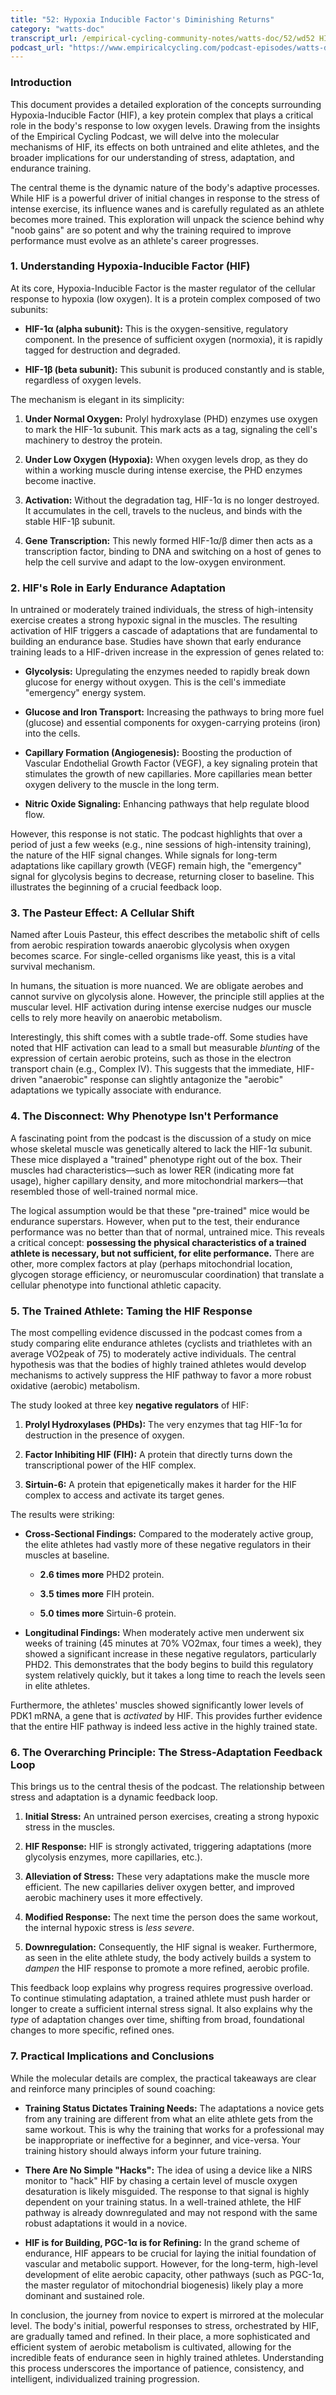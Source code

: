 ```yaml
---
title: "52: Hypoxia Inducible Factor's Diminishing Returns"
category: "watts-doc"
transcript_url: /empirical-cycling-community-notes/watts-doc/52/wd52 HIF in trained athletes (transcribed on 07-Aug-2025 11-01-01).txt
podcast_url: "https://www.empiricalcycling.com/podcast-episodes/watts-doc-52-hypoxia-inducible-factors-diminishing-returns"
---
```


### Introduction

This document provides a detailed exploration of the concepts surrounding Hypoxia-Inducible Factor (HIF), a key protein complex that plays a critical role in the body's response to low oxygen levels. Drawing from the insights of the Empirical Cycling Podcast, we will delve into the molecular mechanisms of HIF, its effects on both untrained and elite athletes, and the broader implications for our understanding of stress, adaptation, and endurance training.

The central theme is the dynamic nature of the body's adaptive processes. While HIF is a powerful driver of initial changes in response to the stress of intense exercise, its influence wanes and is carefully regulated as an athlete becomes more trained. This exploration will unpack the science behind why "noob gains" are so potent and why the training required to improve performance must evolve as an athlete's career progresses.

### 1. Understanding Hypoxia-Inducible Factor (HIF)

At its core, Hypoxia-Inducible Factor is the master regulator of the cellular response to hypoxia (low oxygen). It is a protein complex composed of two subunits:

-   **HIF-1α (alpha subunit):** This is the oxygen-sensitive, regulatory component. In the presence of sufficient oxygen (normoxia), it is rapidly tagged for destruction and degraded.
    
-   **HIF-1β (beta subunit):** This subunit is produced constantly and is stable, regardless of oxygen levels.
    

The mechanism is elegant in its simplicity:

1.  **Under Normal Oxygen:** Prolyl hydroxylase (PHD) enzymes use oxygen to mark the HIF-1α subunit. This mark acts as a tag, signaling the cell's machinery to destroy the protein.
    
2.  **Under Low Oxygen (Hypoxia):** When oxygen levels drop, as they do within a working muscle during intense exercise, the PHD enzymes become inactive.
    
3.  **Activation:** Without the degradation tag, HIF-1α is no longer destroyed. It accumulates in the cell, travels to the nucleus, and binds with the stable HIF-1β subunit.
    
4.  **Gene Transcription:** This newly formed HIF-1α/β dimer then acts as a transcription factor, binding to DNA and switching on a host of genes to help the cell survive and adapt to the low-oxygen environment.
    

### 2. HIF's Role in Early Endurance Adaptation

In untrained or moderately trained individuals, the stress of high-intensity exercise creates a strong hypoxic signal in the muscles. The resulting activation of HIF triggers a cascade of adaptations that are fundamental to building an endurance base. Studies have shown that early endurance training leads to a HIF-driven increase in the expression of genes related to:

-   **Glycolysis:** Upregulating the enzymes needed to rapidly break down glucose for energy without oxygen. This is the cell's immediate "emergency" energy system.
    
-   **Glucose and Iron Transport:** Increasing the pathways to bring more fuel (glucose) and essential components for oxygen-carrying proteins (iron) into the cells.
    
-   **Capillary Formation (Angiogenesis):** Boosting the production of Vascular Endothelial Growth Factor (VEGF), a key signaling protein that stimulates the growth of new capillaries. More capillaries mean better oxygen delivery to the muscle in the long term.
    
-   **Nitric Oxide Signaling:** Enhancing pathways that help regulate blood flow.
    

However, this response is not static. The podcast highlights that over a period of just a few weeks (e.g., nine sessions of high-intensity training), the nature of the HIF signal changes. While signals for long-term adaptations like capillary growth (VEGF) remain high, the "emergency" signal for glycolysis begins to decrease, returning closer to baseline. This illustrates the beginning of a crucial feedback loop.

### 3. The Pasteur Effect: A Cellular Shift

Named after Louis Pasteur, this effect describes the metabolic shift of cells from aerobic respiration towards anaerobic glycolysis when oxygen becomes scarce. For single-celled organisms like yeast, this is a vital survival mechanism.

In humans, the situation is more nuanced. We are obligate aerobes and cannot survive on glycolysis alone. However, the principle still applies at the muscular level. HIF activation during intense exercise nudges our muscle cells to rely more heavily on anaerobic metabolism.

Interestingly, this shift comes with a subtle trade-off. Some studies have noted that HIF activation can lead to a small but measurable _blunting_ of the expression of certain aerobic proteins, such as those in the electron transport chain (e.g., Complex IV). This suggests that the immediate, HIF-driven "anaerobic" response can slightly antagonize the "aerobic" adaptations we typically associate with endurance.

### 4. The Disconnect: Why Phenotype Isn't Performance

A fascinating point from the podcast is the discussion of a study on mice whose skeletal muscle was genetically altered to lack the HIF-1α subunit. These mice displayed a "trained" phenotype right out of the box. Their muscles had characteristics—such as lower RER (indicating more fat usage), higher capillary density, and more mitochondrial markers—that resembled those of well-trained normal mice.

The logical assumption would be that these "pre-trained" mice would be endurance superstars. However, when put to the test, their endurance performance was no better than that of normal, untrained mice. This reveals a critical concept: **possessing the physical characteristics of a trained athlete is necessary, but not sufficient, for elite performance.** There are other, more complex factors at play (perhaps mitochondrial location, glycogen storage efficiency, or neuromuscular coordination) that translate a cellular phenotype into functional athletic capacity.

### 5. The Trained Athlete: Taming the HIF Response

The most compelling evidence discussed in the podcast comes from a study comparing elite endurance athletes (cyclists and triathletes with an average VO2peak of 75) to moderately active individuals. The central hypothesis was that the bodies of highly trained athletes would develop mechanisms to actively suppress the HIF pathway to favor a more robust oxidative (aerobic) metabolism.

The study looked at three key **negative regulators** of HIF:

1.  **Prolyl Hydroxylases (PHDs):** The very enzymes that tag HIF-1α for destruction in the presence of oxygen.
    
2.  **Factor Inhibiting HIF (FIH):** A protein that directly turns down the transcriptional power of the HIF complex.
    
3.  **Sirtuin-6:** A protein that epigenetically makes it harder for the HIF complex to access and activate its target genes.
    

The results were striking:

-   **Cross-Sectional Findings:** Compared to the moderately active group, the elite athletes had vastly more of these negative regulators in their muscles at baseline.
    
    -   **2.6 times more** PHD2 protein.
        
    -   **3.5 times more** FIH protein.
        
    -   **5.0 times more** Sirtuin-6 protein.
        
-   **Longitudinal Findings:** When moderately active men underwent six weeks of training (45 minutes at 70% VO2max, four times a week), they showed a significant increase in these negative regulators, particularly PHD2. This demonstrates that the body begins to build this regulatory system relatively quickly, but it takes a long time to reach the levels seen in elite athletes.
    

Furthermore, the athletes' muscles showed significantly lower levels of PDK1 mRNA, a gene that is _activated_ by HIF. This provides further evidence that the entire HIF pathway is indeed less active in the highly trained state.

### 6. The Overarching Principle: The Stress-Adaptation Feedback Loop

This brings us to the central thesis of the podcast. The relationship between stress and adaptation is a dynamic feedback loop.

1.  **Initial Stress:** An untrained person exercises, creating a strong hypoxic stress in the muscles.
    
2.  **HIF Response:** HIF is strongly activated, triggering adaptations (more glycolysis enzymes, more capillaries, etc.).
    
3.  **Alleviation of Stress:** These very adaptations make the muscle more efficient. The new capillaries deliver oxygen better, and improved aerobic machinery uses it more effectively.
    
4.  **Modified Response:** The next time the person does the same workout, the internal hypoxic stress is _less severe_.
    
5.  **Downregulation:** Consequently, the HIF signal is weaker. Furthermore, as seen in the elite athlete study, the body actively builds a system to _dampen_ the HIF response to promote a more refined, aerobic profile.
    

This feedback loop explains why progress requires progressive overload. To continue stimulating adaptation, a trained athlete must push harder or longer to create a sufficient internal stress signal. It also explains why the _type_ of adaptation changes over time, shifting from broad, foundational changes to more specific, refined ones.

### 7. Practical Implications and Conclusions

While the molecular details are complex, the practical takeaways are clear and reinforce many principles of sound coaching:

-   **Training Status Dictates Training Needs:** The adaptations a novice gets from any training are different from what an elite athlete gets from the same workout. This is why the training that works for a professional may be inappropriate or ineffective for a beginner, and vice-versa. Your training history should always inform your future training.
    
-   **There Are No Simple "Hacks":** The idea of using a device like a NIRS monitor to "hack" HIF by chasing a certain level of muscle oxygen desaturation is likely misguided. The response to that signal is highly dependent on your training status. In a well-trained athlete, the HIF pathway is already downregulated and may not respond with the same robust adaptations it would in a novice.
    
-   **HIF is for Building, PGC-1α is for Refining:** In the grand scheme of endurance, HIF appears to be crucial for laying the initial foundation of vascular and metabolic support. However, for the long-term, high-level development of elite aerobic capacity, other pathways (such as PGC-1α, the master regulator of mitochondrial biogenesis) likely play a more dominant and sustained role.
    

In conclusion, the journey from novice to expert is mirrored at the molecular level. The body's initial, powerful responses to stress, orchestrated by HIF, are gradually tamed and refined. In their place, a more sophisticated and efficient system of aerobic metabolism is cultivated, allowing for the incredible feats of endurance seen in highly trained athletes. Understanding this process underscores the importance of patience, consistency, and intelligent, individualized training progression.